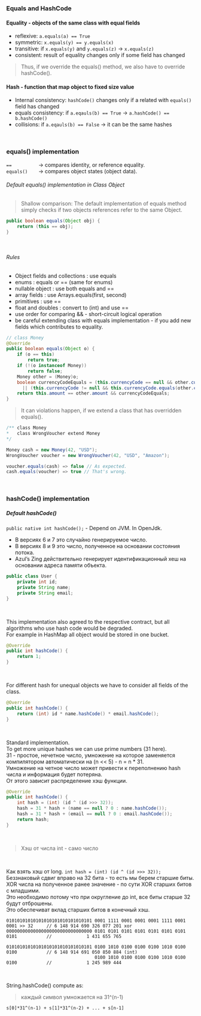 ### Equals and HashCode

#### Equality - objects of the same class with equal fields
- reflexive: `a.equals(a) == True`
- symmetric: `x.equals(y) == y.equals(x)`
- transitive: if `x.equals(y)` and `y.equals(z)` -> `x.equals(z)`
- consistent: result of equality changes only if some field has changed

>Thus, if we override the equals() method, we also have to override hashCode().

#### Hash - function that map object to fixed size value
- Internal consistency: `hashCode()` changes only if a related with `equals()` field has changed
- equals consistency: if `a.eqauls(b) == True` -> `a.hashCode() == b.hashCode()`
- collisions: if `a.eqauls(b) == False` -> it can be the same hashes
 <br/>
 
### equals() implementation

`==          `-> compares identity, or reference equality.  
`equals()    `-> compares object states (object data).  

###### Default equals() implementation in Class Object
> Shallow comparison: The default implementation of equals method simply checks if two objects references refer to the same Object.

```java
public boolean equals(Object obj) {
    return (this == obj);
}
```
<br/>

###### Rules
- Object fields and collections : use equals
- enums : equals or == (same for enums)
- nullable object : use both equals and ==
- array fields : use Arrays.equals(first, second)
- primitives : use ==
- float and doubles : convert to (int) and use ==
- use order for comparing && - short-circuit logical operation
- be careful extending class with equals implementation - if you add new fields which contributes to equality.

```java
// class Money
@Override
public boolean equals(Object o) {
    if (o == this)
        return true;
    if (!(o instanceof Money))
        return false;
    Money other = (Money)o;
    boolean currencyCodeEquals = (this.currencyCode == null && other.currencyCode == null)
      || (this.currencyCode != null && this.currencyCode.equals(other.currencyCode));
    return this.amount == other.amount && currencyCodeEquals;
}
```

  
> It can violations happen, if we extend a class that has overridden equals().

```java
/** class Money
*   class WrongVoucher extend Money
*/

Money cash = new Money(42, "USD");
WrongVoucher voucher = new WrongVoucher(42, "USD", "Amazon");

voucher.equals(cash) => false // As expected.
cash.equals(voucher) => true // That's wrong.
```
<br/>
  
### hashCode() implementation
##### Default hashCode()
`public native int hashCode();` - Depend on JVM. In OpenJdk.
- В версиях 6 и 7 это случайно генерируемое число.
- В версиях 8 и 9 это число, полученное на основании состояния потока.
- Azul’s Zing действительно генерирует идентификационный хеш на основании адреса памяти объекта.

```java
public class User {
    private int id;
    private String name;
    private String email;
}
```
<br/>

This implementation also agreed to the respective contract, but all algorithms who use hash code would be degraded.    
For example in HashMap all object would be stored in one bucket.  
```java
@Override
public int hashCode() {
    return 1;
}
```
<br/>
  
For different hash for unequal objects we have to consider all fields of the class.  
```java
@Override
public int hashCode() {
    return (int) id * name.hashCode() * email.hashCode();
}
```
<br/>
  
Standard implementation.  
To get more unique hashes we can use prime numbers (31 here).  
31 - простое, нечетное число, умножение на которое заменяется компилятором автоматически на (n << 5) - n = n * 31.  
Умножение на четное число может привести к переполнению hash числа и информация будет потеряна.  
От этого зависит распределение хэш функции.  
```java
@Override
public int hashCode() {
    int hash = (int) (id ^ (id >>> 32));
    hash = 31 * hash + (name == null ? 0 : name.hashCode());
    hash = 31 * hash + (email == null ? 0 : email.hashCode());
    return hash;
}
```
<br/>
  
> Хэш от числа int - само число

<br/>
  
Как взять хэш от long. `int hash = (int) (id ^ (id >>> 32));`  
Беззнаковый сдвиг вправо на 32 бита - то есть мы берем старшие биты.  
XOR числа на полученное ранее значение - по сути XOR старших битов с младшими.  
Это необходимо потому что при округление до int, все биты старше 32 будут отброшены.  
Это обеспечиват вклад старших битов в конечный хэш.  
```
01010101010101010101010101010101 0001 1111 0001 0001 0001 1111 0001 0001 >> 32     // 6 148 914 690 326 077 201 xor
00000000000000000000000000000000 0101 0101 0101 0101 0101 0101 0101 0101           //             1 431 655 765

01010101010101010101010101010101 0100 1010 0100 0100 0100 1010 0100 0100           // 6 148 914 691 050 850 884 (int)
                                 0100 1010 0100 0100 0100 1010 0100 0100           //             1 245 989 444 
```
<br/>
  
String.hashCode() compute as:  
> каждый символ умножается на 31^(n-1)
```
s[0]*31^(n-1) + s[1]*31^(n-2) + ... + s[n-1]
```
